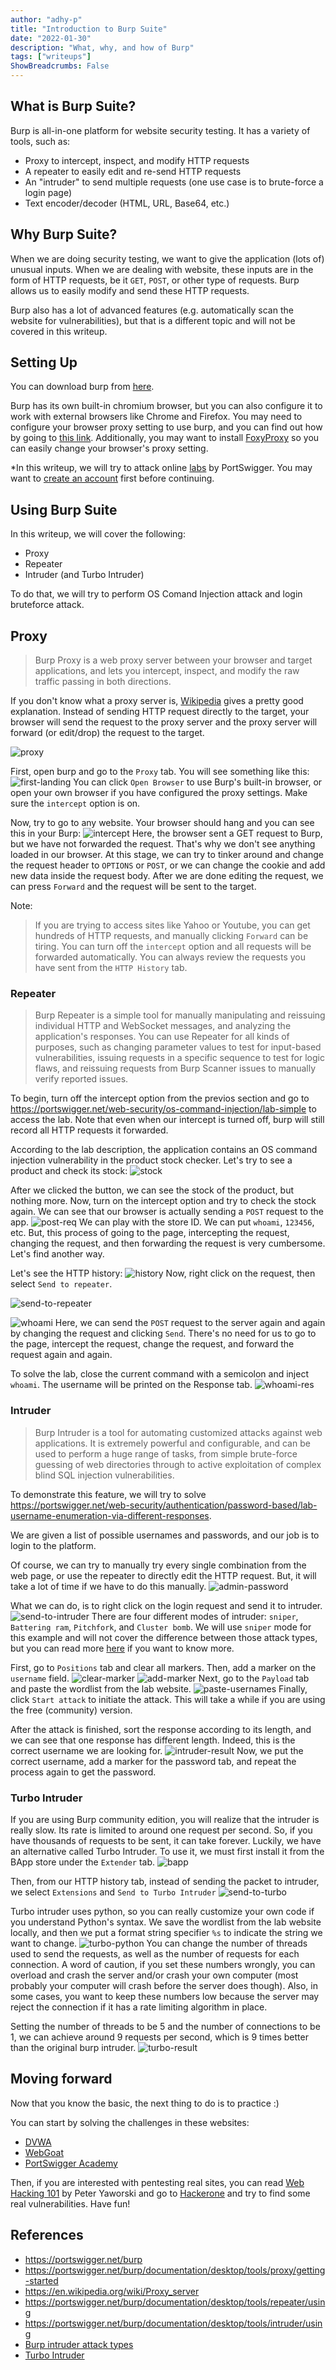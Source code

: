 ```yaml
---
author: "adhy-p"
title: "Introduction to Burp Suite"
date: "2022-01-30"
description: "What, why, and how of Burp"
tags: ["writeups"]
ShowBreadcrumbs: False
---
```


## What is Burp Suite?

Burp is all-in-one platform for website security testing. It has a variety of tools, such as:

- Proxy to intercept, inspect, and modify HTTP requests
- A repeater to easily edit and re-send HTTP requests
- An "intruder" to send multiple requests (one use case is to brute-force a login page)
- Text encoder/decoder (HTML, URL, Base64, etc.)

## Why Burp Suite?

When we are doing security testing, we want to give the application (lots of) unusual inputs. When we are dealing with website, these inputs are in the form of HTTP requests, be it `GET`, `POST`, or other type of requests. Burp allows us to easily modify and send these HTTP requests.

Burp also has a lot of advanced features (e.g. automatically scan the website for vulnerabilities), but that is a different topic and will not be covered in this writeup.

## Setting Up

You can download burp from [here](https://portswigger.net/burp).

Burp has its own built-in chromium browser, but you can
also configure it to work with external browsers like Chrome and Firefox. You may need to configure your browser proxy setting to
use burp, and you can find out how by going to [this link](https://portswigger.net/burp/documentation/desktop/external-browser-config). Additionally, you may want to install [FoxyProxy](https://addons.mozilla.org/en-US/firefox/addon/foxyproxy-standard/) so you can easily change your browser's proxy setting.

\*In this writeup, we will try to attack online [labs](https://portswigger.net/web-security/) by PortSwigger. You may want to [create an account](https://portswigger.net/users/register) first before continuing.

## Using Burp Suite

In this writeup, we will cover the following:

- Proxy
- Repeater
- Intruder (and Turbo Intruder)

To do that, we will try to perform OS Comand Injection attack and login bruteforce attack.

## Proxy

> Burp Proxy is a web proxy server between your browser and target applications, and lets you intercept, inspect, and modify the raw traffic passing in both directions.

If you don't know what a proxy server is, [Wikipedia](https://en.wikipedia.org/wiki/Proxy_server) gives a pretty good explanation. Instead of sending HTTP request directly to the target, your browser will send the request to the proxy server and the proxy server will forward (or edit/drop) the request to the target.

![proxy](https://upload.wikimedia.org/wikipedia/commons/thumb/b/bb/Proxy_concept_en.svg/416px-Proxy_concept_en.svg.png)

First, open burp and go to the `Proxy` tab. You will see something like this:
![first-landing](/images/intro-to-burp/first-landing.png)
You can click `Open Browser` to use Burp's built-in browser, or open your own browser if you have configured the proxy settings. Make sure the `intercept` option is on.

Now, try to go to any website. Your browser should hang and you can see this in your Burp:
![intercept](/images/intro-to-burp/intercepted-request.png)
Here, the browser sent a GET request to Burp, but we have not forwarded the request. That's why we don't see anything loaded in our browser. At this stage, we can try to tinker around and change the request header to `OPTIONS` or `POST`, or we can change the cookie and add new data inside the request body. After we are done editing the request, we can press `Forward` and the request will be sent to the target.

Note:

> If you are trying to access sites like Yahoo or Youtube, you can get hundreds of HTTP requests, and manually clicking `Forward` can be tiring. You can turn off the `intercept` option and all requests will be forwarded automatically. You can always review the requests you have sent from the `HTTP History` tab.

### Repeater

> Burp Repeater is a simple tool for manually manipulating and reissuing individual HTTP and WebSocket messages, and analyzing the application's responses. You can use Repeater for all kinds of purposes, such as changing parameter values to test for input-based vulnerabilities, issuing requests in a specific sequence to test for logic flaws, and reissuing requests from Burp Scanner issues to manually verify reported issues.

To begin, turn off the intercept option from the previos section and go to https://portswigger.net/web-security/os-command-injection/lab-simple to access the lab. Note that even when our intercept is turned off, burp will still record all HTTP requests it forwarded.

According to the lab description, the application contains an OS command injection vulnerability in the product stock checker. Let's try to see a product and check its stock:
![stock](/images/intro-to-burp/stock.png)

After we clicked the button, we can see the stock of the product, but nothing more. Now, turn on the intercept option and try to check the stock again. We can see that our browser is actually sending a `POST` request to the app.
![post-req](/images/intro-to-burp/post-req.png)
We can play with the store ID. We can put `whoami`, `123456`, etc. But, this process of going to the page, intercepting the request, changing the request, and then forwarding the request is very cumbersome. Let's find another way.

Let's see the HTTP history:
![history](/images/intro-to-burp/history.png)
Now, right click on the request, then select `Send to repeater`.

![send-to-repeater](/images/intro-to-burp/send-to-repeater.png)

![whoami](/images/intro-to-burp/whoami.png)
Here, we can send the `POST` request to the server again and again by changing the request and clicking `Send`. There's no need for us to go to the page, intercept the request, change the request, and forward the request again and again.

To solve the lab, close the current command with a semicolon and inject `whoami`. The username will be printed on the Response tab.
![whoami-res](/images/intro-to-burp/whoami-res.png)

### Intruder

> Burp Intruder is a tool for automating customized attacks against web applications. It is extremely powerful and configurable, and can be used to perform a huge range of tasks, from simple brute-force guessing of web directories through to active exploitation of complex blind SQL injection vulnerabilities.

To demonstrate this feature, we will try to solve https://portswigger.net/web-security/authentication/password-based/lab-username-enumeration-via-different-responses.

We are given a list of possible usernames and passwords, and our job is to login to the platform.

Of course, we can try to manually try every single combination from the web page, or use the repeater to directly edit the HTTP request. But, it will take a lot of time if we have to do this manually.
![admin-password](/images/intro-to-burp/admin:password.png)

What we can do, is to right click on the login request and send it to intruder.
![send-to-intruder](/images/intro-to-burp/send-to-intruder.png)
There are four different modes of intruder: `sniper`, `Battering ram`, `Pitchfork`, and `Cluster bomb`. We will use `sniper` mode for this example and will not cover the difference between those attack types, but you can read more [here](https://www.sjoerdlangkemper.nl/2017/08/02/burp-intruder-attack-types/) if you want to know more.

First, go to `Positions` tab and clear all markers. Then, add a marker on the `username` field.
![clear-marker](/images/intro-to-burp/clear-marker.png)
![add-marker](/images/intro-to-burp/add-marker.png)
Next, go to the `Payload` tab and paste the wordlist from the lab website.
![paste-usernames](/images/intro-to-burp/paste-usernames.png)
Finally, click `Start attack` to initiate the attack. This will take a while if you are using the free (community) version.

After the attack is finished, sort the response according to its length, and we can see that one response has different length. Indeed, this is the correct username we are looking for.
![intruder-result](/images/intro-to-burp/intruder-result.png)
Now, we put the correct username, add a marker for the password tab, and repeat the process again to get the password.

### Turbo Intruder

If you are using Burp community edition, you will realize that the intruder is really slow. Its rate is limited to around one request per second. So, if you have thousands of requests to be sent, it can take forever. Luckily, we have an alternative called Turbo Intruder. To use it, we must first install it from the BApp store under the `Extender` tab.
![bapp](/images/intro-to-burp/bapp-turbo-intruder.png)

Then, from our HTTP history tab, instead of sending the packet to intruder, we select `Extensions` and `Send to Turbo Intruder`
![send-to-turbo](/images/intro-to-burp/send-to-turbo.png)

Turbo intruder uses python, so you can really customize your own code if you understand Python's syntax. We save the wordlist from the lab website locally, and then we put a format string specifier `%s` to indicate the string we want to change.
![turbo-python](/images/intro-to-burp/turbo-python.png)
You can change the number of threads used to send the requests, as well as the number of requests for each connection. A word of caution, if you set these numbers wrongly, you can overload and crash the server and/or crash your own computer (most probably your computer will crash before the server does though). Also, in some cases, you want to keep these numbers low because the server may reject the connection if it has a rate limiting algorithm in place.

Setting the number of threads to be 5 and the number of connections to be 1, we can achieve around 9 requests per second, which is 9 times better than the original burp intruder.
![turbo-result](/images/intro-to-burp/turbo-result.png)

## Moving forward

Now that you know the basic, the next thing to do is to practice :)

You can start by solving the challenges in these websites:

- [DVWA](https://github.com/digininja/DVWA)
- [WebGoat](https://owasp.org/www-project-webgoat/)
- [PortSwigger Academy](https://portswigger.net/web-security)

Then, if you are interested with pentesting real sites, you can read [Web Hacking 101](http://leanpub.com/web-hacking-101) by Peter Yaworski and go to [Hackerone](https://www.hackerone.com/) and try to find some real vulnerabilities. Have fun!

## References

- https://portswigger.net/burp
- https://portswigger.net/burp/documentation/desktop/tools/proxy/getting-started
- https://en.wikipedia.org/wiki/Proxy_server
- https://portswigger.net/burp/documentation/desktop/tools/repeater/using
- https://portswigger.net/burp/documentation/desktop/tools/intruder/using
- [Burp intruder attack types](https://www.sjoerdlangkemper.nl/2017/08/02/burp-intruder-attack-types/)
- [Turbo Intruder](https://portswigger.net/bappstore/9abaa233088242e8be252cd4ff534988)
